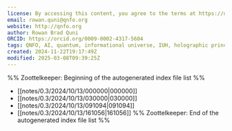 ```yaml
---
license: By accessing this content, you agree to the terms at https://qnfo.org/LICENSE
email: rowan.quni@qnfo.org
website: http://qnfo.org
author: Rowan Brad Quni
ORCID: https://orcid.org/0009-0002-4317-5604
tags: QNFO, AI, quantum, informational universe, IUH, holographic principle
created: 2024-11-22T19:17:49Z
modified: 2025-03-08T09:39:25Z
---
```


%% Zoottelkeeper: Beginning of the autogenerated index file list %%
-  [[notes/0.3/2024/10/13/000000|000000]]
-  [[notes/0.3/2024/10/13/030000|030000]]
-  [[notes/0.3/2024/10/13/091094|091094]]
-  [[notes/0.3/2024/10/13/161056|161056]]
%% Zoottelkeeper: End of the autogenerated index file list %%
